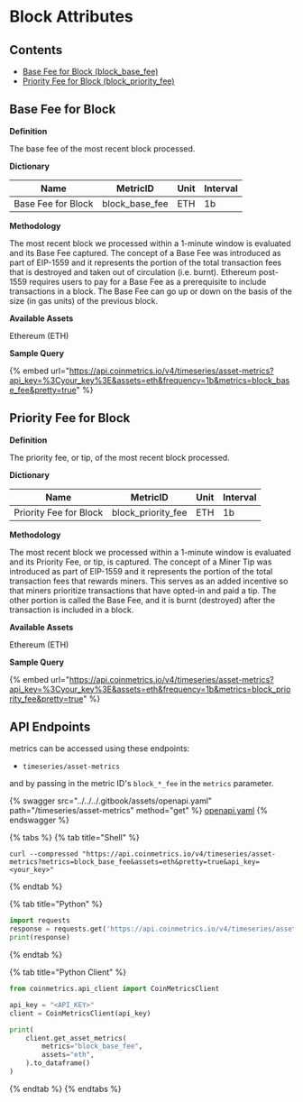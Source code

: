 # Block Attributes

## Contents

* [Base Fee for Block (block\_base\_fee)](block-attributes.md#block\_base\_fee)
* [Priority Fee for Block (block\_priority\_fee)](block-attributes.md#block\_priority\_fee)

## Base Fee for Block <a href="#block_base_fee" id="block_base_fee"></a>

**Definition**

The base fee of the most recent block processed.

**Dictionary**

| Name               | MetricID         | Unit | Interval |
| ------------------ | ---------------- | ---- | -------- |
| Base Fee for Block | block\_base\_fee | ETH  | 1b       |

**Methodology**

The most recent block we processed within a 1-minute window is evaluated and its Base Fee captured. The concept of a Base Fee was introduced as part of EIP-1559 and it represents the portion of the total transaction fees that is destroyed and taken out of circulation (i.e. burnt). Ethereum post-1559 requires users to pay for a Base Fee as a prerequisite to include transactions in a block. The Base Fee can go up or down on the basis of the size (in gas units) of the previous block.

**Available Assets**

Ethereum (ETH)

**Sample Query**

{% embed url="https://api.coinmetrics.io/v4/timeseries/asset-metrics?api_key=%3Cyour_key%3E&assets=eth&frequency=1b&metrics=block_base_fee&pretty=true" %}

## Priority Fee for Block <a href="#block_priority_fee" id="block_priority_fee"></a>

**Definition**

The priority fee, or tip, of the most recent block processed.

**Dictionary**

| Name                   | MetricID             | Unit | Interval |
| ---------------------- | -------------------- | ---- | -------- |
| Priority Fee for Block | block\_priority\_fee | ETH  | 1b       |

**Methodology**

The most recent block we processed within a 1-minute window is evaluated and its Priority Fee, or tip, is captured. The concept of a Miner Tip was introduced as part of EIP-1559 and it represents the portion of the total transaction fees that rewards miners. This serves as an added incentive so that miners prioritize transactions that have opted-in and paid a tip. The other portion is called the Base Fee, and it is burnt (destroyed) after the transaction is included in a block.

**Available Assets**

Ethereum (ETH)

**Sample Query**

{% embed url="https://api.coinmetrics.io/v4/timeseries/asset-metrics?api_key=%3Cyour_key%3E&assets=eth&frequency=1b&metrics=block_priority_fee&pretty=true" %}

## API Endpoints

metrics can be accessed using these endpoints:

* `timeseries/asset-metrics`

and by passing in the metric ID's `block_*_fee` in the `metrics` parameter.

{% swagger src="../../../.gitbook/assets/openapi.yaml" path="/timeseries/asset-metrics" method="get" %}
[openapi.yaml](../../../.gitbook/assets/openapi.yaml)
{% endswagger %}

{% tabs %}
{% tab title="Shell" %}
```shell
curl --compressed "https://api.coinmetrics.io/v4/timeseries/asset-metrics?metrics=block_base_fee&assets=eth&pretty=true&api_key=<your_key>"
```
{% endtab %}

{% tab title="Python" %}
```python
import requests
response = requests.get('https://api.coinmetrics.io/v4/timeseries/asset-metrics?metrics=block_base_fee&assets=btc&pretty=true&api_key=<your_key>').json()
print(response)
```
{% endtab %}

{% tab title="Python Client" %}
```python
from coinmetrics.api_client import CoinMetricsClient

api_key = "<API_KEY>"
client = CoinMetricsClient(api_key)

print(
    client.get_asset_metrics(
        metrics="block_base_fee", 
        assets="eth",
    ).to_dataframe()
)
```
{% endtab %}
{% endtabs %}
